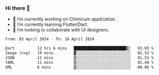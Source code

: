 ### Hi there 👋

<!--
**devcat37/devcat37** is a ✨ _special_ ✨ repository because its `README.md` (this file) appears on your GitHub profile.-->


- 🔭 I’m currently working on Chimicum application.
- 🌱 I’m currently learning Flutter/Dart.
- 👯 I’m looking to collaborate with UI designers.
<!-- - 🤔 I’m looking for help with ... -->

<!--START_SECTION:waka-->

```txt
From: 03 April 2024 - To: 10 April 2024

Dart          12 hrs 6 mins   ███████████████████████▒░   93.03 %
Image (svg)   19 mins         ▓░░░░░░░░░░░░░░░░░░░░░░░░   02.53 %
JSON          11 mins         ▒░░░░░░░░░░░░░░░░░░░░░░░░   01.53 %
YAML          11 mins         ▒░░░░░░░░░░░░░░░░░░░░░░░░   01.49 %
XML           6 mins          ▒░░░░░░░░░░░░░░░░░░░░░░░░   00.86 %
```

<!--END_SECTION:waka-->
